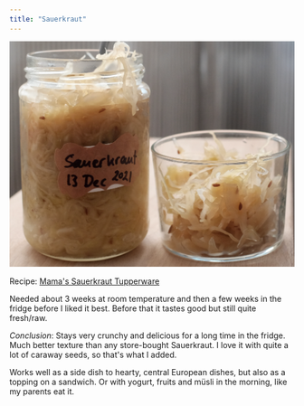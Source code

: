 ```yaml
---
title: "Sauerkraut"
---
```


![](projects/attachments/Sauerkraut%2001.jpeg)

Recipe: [Mama's Sauerkraut Tupperware](projects/fermentation/Vegetable%20recipes.md#Mama's%20Sauerkraut%20Tupperware)

Needed about 3 weeks at room temperature and then a few weeks in the fridge before I liked it best. Before that it tastes good but still quite fresh/raw. 

_Conclusion_: Stays very crunchy and delicious for a long time in the fridge. Much better texture than any store-bought Sauerkraut. I love it with quite a lot of caraway seeds, so that's what I added. 

Works well as a side dish to hearty, central European dishes, but also as a topping on a sandwich. Or with yogurt, fruits and müsli in the morning, like my parents eat it. 